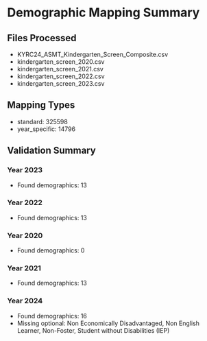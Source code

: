 # Demographic Mapping Summary

## Files Processed
- KYRC24_ASMT_Kindergarten_Screen_Composite.csv
- kindergarten_screen_2020.csv
- kindergarten_screen_2021.csv
- kindergarten_screen_2022.csv
- kindergarten_screen_2023.csv

## Mapping Types
- standard: 325598
- year_specific: 14796

## Validation Summary
### Year 2023
- Found demographics: 13

### Year 2022
- Found demographics: 13

### Year 2020
- Found demographics: 0

### Year 2021
- Found demographics: 13

### Year 2024
- Found demographics: 16
- Missing optional: Non Economically Disadvantaged, Non English Learner, Non-Foster, Student without Disabilities (IEP)
